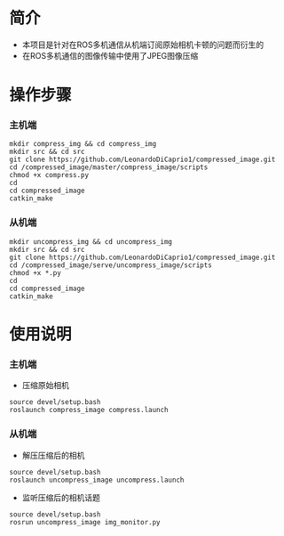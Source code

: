 # 简介
- 本项目是针对在ROS多机通信从机端订阅原始相机卡顿的问题而衍生的
- 在ROS多机通信的图像传输中使用了JPEG图像压缩
# 操作步骤
### 主机端
```
mkdir compress_img && cd compress_img
mkdir src && cd src
git clone https://github.com/LeonardoDiCaprio1/compressed_image.git
cd /compressed_image/master/compress_image/scripts
chmod +x compress.py
cd
cd compressed_image
catkin_make
```
### 从机端
```
mkdir uncompress_img && cd uncompress_img
mkdir src && cd src
git clone https://github.com/LeonardoDiCaprio1/compressed_image.git
cd /compressed_image/serve/uncompress_image/scripts
chmod +x *.py
cd
cd compressed_image
catkin_make
```
# 使用说明
### 主机端
- 压缩原始相机
```
source devel/setup.bash
roslaunch compress_image compress.launch
```
### 从机端
- 解压压缩后的相机
```
source devel/setup.bash
roslaunch uncompress_image uncompress.launch
```
- 监听压缩后的相机话题
```
source devel/setup.bash
rosrun uncompress_image img_monitor.py
```
